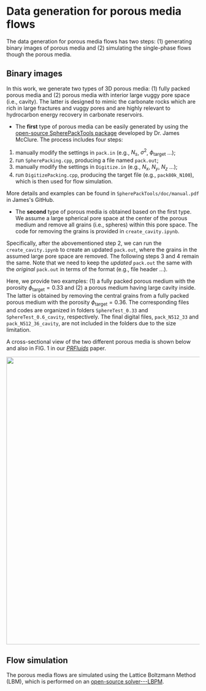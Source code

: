 # Data generation for porous media flows
The data generation for porous media flows has two steps: (1) generating binary images of porous media and (2) simulating the single-phase flows though the porous media. 
## Binary images
In this work, we generate two types of 3D porous media: (1) fully packed porous media and (2) porous media with interior large vuggy pore space (i.e., cavity). The latter is designed to mimic the carbonate rocks which are rich in large fractures and vuggy pores and are highly relevant to hydrocarbon energy recovery in carbonate reservoirs.

- The **first** type of porous media can be easily generated by using the [open-source SpherePackTools package](https://github.com/JamesEMcClure/SpherePackTools) developed by Dr. James McClure. The process includes four steps:

1. manually modify the settings in ```pack.in``` (e.g., $N_s$, $\sigma^2$, $\phi_{\text {target}}$ ...);
2. run ```SpherePacking.cpp```, producing a file named ```pack.out```;
3. manually modify the settings in ```Digitize.in``` (e.g., $N_x$, $N_y$, $N_z$ ...);
4. run ```DigitizePacking.cpp```, producing the target file (e.g., ```pack80k_N100```), which is then used for flow simulation.

More details and examples can be found in ```SpherePackTools/doc/manual.pdf``` in James's GitHub.

- The **second** type of porous media is obtained based on the first type. We assume a large spherical pore space at the center of the porous medium and remove all grains (i.e., spheres) within this pore space. The code for removing the grains is provided in ```create_cavity.ipynb```.

Specifically, after the abovementioned step 2, we can run the ```create_cavity.ipynb``` to create an updated ```pack.out```, where the grains in the assumed large pore space are removed. The following steps 3 and 4 remain the same. Note that we need to keep the *updated* ```pack.out``` the same with the *original* ```pack.out``` in terms of the format (e.g., file header ...).

Here, we provide two examples: (1) a fully packed porous medium with the porosity $\phi_{\text {target}}=0.33$ and (2) a porous medium having large cavity inside. The latter is obtained by removing the central grains from a fully packed porous medium with the porosity $\phi_{\text {target}}=0.36$. The corresponding files and codes are organized in folders ```SphereTest_0.33``` and ```SphereTest_0.6_cavity```, respectively. The final digital files, ```pack_N512_33``` and ```pack_N512_36_cavity```, are not included in the folders due to the size limitation.

A cross-sectional view of the two different porous media is shown below and also in FIG. 1 in our [*PRFluids*](https://doi.org/10.1103/PhysRevFluids.7.074302) paper.

<div align=center><img width="750" src="https://github.com/xuhuizhou-vt/Flow-field-prediction-in-porous-media/blob/main/data-generation/with-without-cavity.png"/></div>

## Flow simulation

The porous media flows are simulated using the Lattice Boltzmann Method (LBM), which is performed on an [open-source solver---LBPM](https://github.com/OPM/LBPM).




